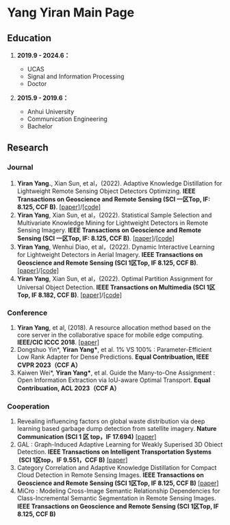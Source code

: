 # Yang Yiran Main Page

## Education

1. **2019.9 - 2024.6：** 
      * UCAS 
      * Signal and Information Processing
      * Doctor 
      
2. **2015.9 - 2019.6：**
      * Anhui University 
      * Communication Engineering 
      * Bachelor

## Research
###  Journal
1. **Yiran Yang.**, Xian Sun, et al，(2022). Adaptive Knowledge Distillation for Lightweight Remote Sensing Object Detectors Optimizing. **IEEE Transactions on Geoscience and Remote Sensing (SCI 一区Top, IF: 8.125, CCF B)**. [[paper]](https://ieeexplore.ieee.org/document/9775159/)/[[code]](https://github.com/youngfly/Remote-Sensing-Distillation)
2. **Yiran Yang**, Xian Sun, et al，(2022). Statistical Sample Selection and Multivariate Knowledge Mining for Lightweight Detectors in Remote Sensing Imagery. **IEEE Transactions on Geoscience and Remote Sensing (SCI 一区Top, IF: 8.125, CCF B)**. [[paper]](https://ieeexplore.ieee.org/document/9832637/)/[[code]](https://github.com/youngfly/Remote-Sensing-Distillation)
3. **Yiran Yang**, Wenhui Diao, et al，(2022). Dynamic Interactive Learning for Lightweight Detectors in Aerial Imagery. **IEEE Transactions on Geoscience and Remote Sensing (SCI 1区Top, IF 8.125, CCF B)**.  [[paper]](https://ieeexplore.ieee.org/document/9921272/)/[[code]](https://github.com/youngfly/Remote-Sensing-Distillation) 
4. **Yiran Yang**, Xian Sun, et al，(2022). Optimal Partition Assignment for Universal Object Detection. **IEEE Transactions on Multimedia (SCI 1区Top, IF 8.182, CCF B)**. [[paper]](https://ieeexplore.ieee.org/document/9956875)/[[code]](https://github.com/youngfly/OPA) 

### Conference
1. **Yiran Yang**, et al, (2018). A resource allocation method based on the core server in the collaborative space for mobile edge computing.  **IEEE/CIC ICCC 2018**. [[paper]](https://ieeexplore.ieee.org/document/8641218/)
2. Dongshuo Yin\*, **Yiran Yang\***, et al. 1% VS 100% : Parameter-Efficient Low Rank Adapter for Dense Predictions. **Equal Contribuation, IEEE CVPR 2023（CCF A）** 
3. Kaiwen Wei\*, **Yiran Yang\***, et al. Guide the Many-to-One Assignment : Open Information Extraction via IoU-aware Optimal Transport. **Equal Contribuation, ACL 2023（CCF A）** 

### Cooperation

1. Revealing influencing factors on global waste distribution via deep learning based garbage dump detection from satellite imagery. **Nature Communication (SCI 1 区 top，IF 17.694)** [[paper]](https://www.nature.com/articles/s41467-023-37136-1)
2. GAL : Graph-Induced Adaptive Learning for Weakly Superised 3D Obiect Detection. **IEEE Transactions on Intelligent Transportation Systems  (SCI 1区top，IF 9.551，CCF B)** [[paper]](https://ieeexplore.ieee.org/document/10102360)
3. Category Correlation and Adaptive Knowledge Distillation for Compact Cloud Detection in Remote Sensing Images. **IEEE Transactions on Geoscience and Remote Sensing (SCI 1区Top, IF 8.125, CCF B)** [[paper]](https://ieeexplore.ieee.org/document/9774409)
4. MiCro : Modeling Cross-Image Semantic Relationship Dependencies for Class-Incremental Semantic Segmentation in Remote Sensing Images. **IEEE Transactions on Geoscience and Remote Sensing (SCI 1区Top, IF 8.125, CCF B)**
